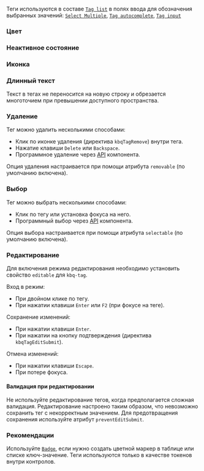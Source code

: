 <!-- example(tag-overview) -->

Теги используются в составе [`Tag list`](/ru/components/tag-list) в полях ввода для обозначения выбранных значений: [`Select Multiple`](/ru/components/select/overview#множественный-выбор), [`Tag autocomplete`](/ru/components/tag-autocomplete), [`Tag input`](/ru/components/tag-input)

### Цвет

<!-- example(tag-fill-and-style) -->

### Неактивное состояние

<!-- example(tag-disabled) -->

### Иконка

<!-- example(tag-with-icon) -->

### Длинный текст

Текст в тегах не переносится на новую строку и обрезается многоточием при превышении доступного пространства.

<!-- example(tag-long-text) -->

### Удаление

Тег можно удалить несколькими способами:

- Клик по иконке удаления (директива `kbqTagRemove`) внутри тега.
- Нажатие клавиши `Delete` или `Backspace`.
- Программное удаление через [API](/ru/components/tag/api) компонента.

Опция удаления настраивается при помощи атрибута `removable` (по умолчанию включена).

<!-- example(tag-removable) -->

### Выбор

Тег можно выбрать несколькими способами:

- Клик по тегу или установка фокуса на него.
- Программный выбор через [API](/ru/components/tag/api) компонента.

Опция выбора настраивается при помощи атрибута `selectable` (по умолчанию включена).

### Редактирование

Для включения режима редактирования необходимо установить свойство `editable` для `kbq-tag`.

Вход в режим:

- При двойном клике по тегу.
- При нажатии клавиши `Enter` или `F2` (при фокусе на теге).

Сохранение изменений:

- При нажатии клавиши `Enter`.
- При нажатии на кнопку подтверждения (директива `kbqTagEditSubmit`).

Отмена изменений:

- При нажатии клавиши `Escape`.
- При потере фокуса.

<!-- example(tag-editable) -->

#### Валидация при редактировании

Не используйте редактирование тегов, когда предполагается сложная валидация. Редактирование настроено таким образом, что невозможно сохранить тег с некорректным значением. Для предотвращения сохранения используйте атрибут `preventEditSubmit`.

<!-- example(tag-editable-with-validation) -->

### Рекомендации

Используйте [`Badge`](/ru/components/badge), если нужно создать цветной маркер в таблице или списке ключ-значение. Теги используются только в качестве токенов внутри контролов.
